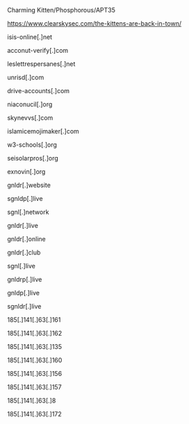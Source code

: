 Charming Kitten/Phosphorous/APT35

https://www.clearskysec.com/the-kittens-are-back-in-town/


isis-online[.]net

acconut-verify[.]com

leslettrespersanes[.]net

unrisd[.]com

drive-accounts[.]com

niaconucil[.]org

skynevvs[.]com

islamicemojimaker[.]com

w3-schools[.]org

seisolarpros[.]org

exnovin[.]org

gnldr[.]website

sgnldp[.]live

sgnl[.]network

gnldr[.]live

gnldr[.]online

gnldr[.]club

sgnl[.]live

gnldrp[.]live

gnldp[.]live

sgnldr[.]live

185[.]141[.]63[.]161

185[.]141[.]63[.]162

185[.]141[.]63[.]135

185[.]141[.]63[.]160

185[.]141[.]63[.]156

185[.]141[.]63[.]157

185[.]141[.]63[.]8

185[.]141[.]63[.]172
